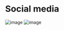 # Social media


![image](https://github.com/ktshglsm/social-media/assets/80331504/69a27124-e678-424b-9ded-e12ae0711d3f)
![image](https://github.com/ktshglsm/social-media/assets/80331504/26ce5a13-c481-41b1-a147-4df28939e9ae)
